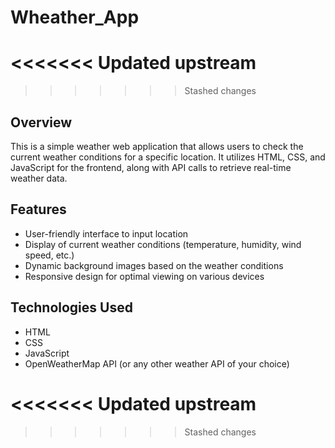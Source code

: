 # Wheather_App

<<<<<<< Updated upstream
=======

>>>>>>> Stashed changes
## Overview

This is a simple weather web application that allows users to check the current weather conditions for a specific location. It utilizes HTML, CSS, and JavaScript for the frontend, along with API calls to retrieve real-time weather data.

## Features

- User-friendly interface to input location
- Display of current weather conditions (temperature, humidity, wind speed, etc.)
- Dynamic background images based on the weather conditions
- Responsive design for optimal viewing on various devices

## Technologies Used

- HTML
- CSS
- JavaScript
- OpenWeatherMap API (or any other weather API of your choice)

<<<<<<< Updated upstream
=======


 
>>>>>>> Stashed changes
